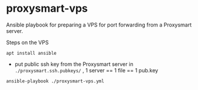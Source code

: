 # proxysmart-vps


Ansible playbook for preparing a VPS for port forwarding from a Proxysmart server.

Steps on the VPS

`apt install ansible`


- put public ssh key from the Proxysmart server in `./proxysmart.ssh.pubkeys/` , 1 server == 1 file == 1 pub.key

`ansible-playbook ./proxysmart-vps.yml`

